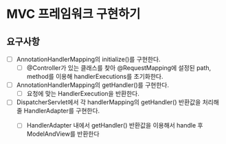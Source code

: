 # MVC 프레임워크 구현하기

## 요구사항

- [ ] AnnotationHandlerMapping의 initialize()를 구현한다.
  - [ ] @Controller가 있는 클래스를 찾아 @RequestMapping에 설정된 path, method를 이용해 handlerExecutions를 초기화한다.

- [ ] AnnotationHandlerMapping의 getHandler()를 구현한다.
  - [ ] 요청에 맞는 HandlerExecution을 반환한다.
  
- [ ] DispatcherServlet에서 각 handlerMapping의 getHandler() 반환값을 처리해줄 HandlerAdapter를 구현한다.
  - [ ] HandlerAdapter 내에서 getHandler() 반환값을 이용해서 handle 후 ModelAndView를 반환한다
  